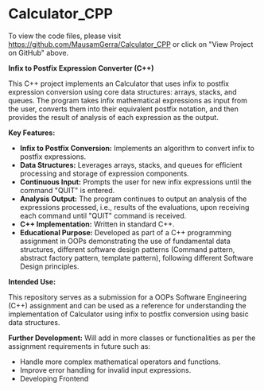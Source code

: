 # Calculator_CPP
To view the code files, please visit https://github.com/MausamGerra/Calculator_CPP or click on "View Project on GitHub" above.

**Infix to Postfix Expression Converter (C++)**

This C++ project implements an Calculator that uses infix to postfix expression conversion using core data structures: arrays, stacks, and queues. The program takes infix mathematical expressions as input from the user, converts them into their equivalent postfix notation, and then provides the result of analysis of each expression as the output.

**Key Features:**

* **Infix to Postfix Conversion:** Implements an algorithm to convert infix to postfix expressions.
* **Data Structures:** Leverages arrays, stacks, and queues for efficient processing and storage of expression components.
* **Continuous Input:** Prompts the user for new infix expressions until the command "QUIT" is entered.
* **Analysis Output:** The program continues to output an analysis of the expressions processed, i.e., results of the evaluations, upon receiving each command until "QUIT" command is received.
* **C++ Implementation:** Written in standard C++.
* **Educational Purpose:** Developed as part of a C++ programming assignment in OOPs demonstrating the use of fundamental data structures, different software design patterns (Command pattern, abstract factory pattern, template pattern), following different Software Design principles.

**Intended Use:**

This repository serves as a submission for a OOPs Software Engineering (C++) assignment and can be used as a reference for understanding the implementation of Calculator using infix to postfix conversion using basic data structures.

**Further Development:** Will add in more classes or functionalities as per the assignment requirements in future such as:
* Handle more complex mathematical operators and functions.
* Improve error handling for invalid input expressions.
* Developing Frontend
